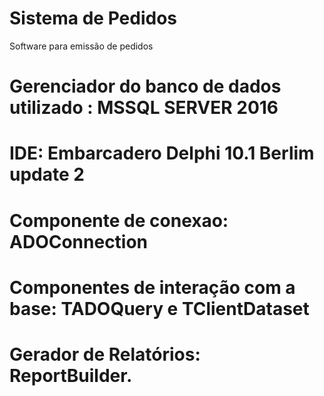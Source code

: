 # Sistema de Pedidos
Software para emissão de pedidos

# Gerenciador do banco de dados utilizado : MSSQL SERVER 2016
# IDE: Embarcadero Delphi 10.1 Berlim update 2
# Componente de conexao: ADOConnection
# Componentes de interação com a base: TADOQuery e TClientDataset
# Gerador de Relatórios: ReportBuilder.
